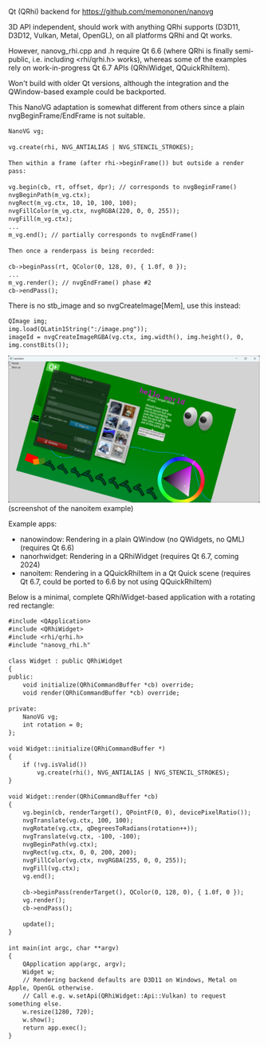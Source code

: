 Qt (QRhi) backend for https://github.com/memononen/nanovg

3D API independent, should work with anything QRhi supports (D3D11, D3D12,
Vulkan, Metal, OpenGL), on all platforms QRhi and Qt works.

However, nanovg_rhi.cpp and .h require Qt 6.6 (where QRhi is finally
semi-public, i.e. including <rhi/qrhi.h> works), whereas some of the examples
rely on work-in-progress Qt 6.7 APIs (QRhiWidget, QQuickRhiItem).

Won't build with older Qt versions, although the integration and the
QWindow-based example could be backported.

This NanoVG adaptation is somewhat different from others since a plain nvgBeginFrame/EndFrame is not suitable.

```
NanoVG vg;

vg.create(rhi, NVG_ANTIALIAS | NVG_STENCIL_STROKES);

Then within a frame (after rhi->beginFrame()) but outside a render pass:

vg.begin(cb, rt, offset, dpr); // corresponds to nvgBeginFrame()
nvgBeginPath(m_vg.ctx);
nvgRect(m_vg.ctx, 10, 10, 100, 100);
nvgFillColor(m_vg.ctx, nvgRGBA(220, 0, 0, 255));
nvgFill(m_vg.ctx);
...
m_vg.end(); // partially corresponds to nvgEndFrame()

Then once a renderpass is being recorded:

cb->beginPass(rt, QColor(0, 128, 0), { 1.0f, 0 });
...
m_vg.render(); // nvgEndFrame() phase #2
cb->endPass();
```

There is no stb_image and so nvgCreateImage[Mem], use this instead:

```
QImage img;
img.load(QLatin1String(":/image.png"));
imageId = nvgCreateImageRGBA(vg.ctx, img.width(), img.height(), 0, img.constBits());
```

![Screenshot](nanoitem_screenshot.png)
(screenshot of the nanoitem example)

Example apps:
- nanowindow: Rendering in a plain QWindow (no QWidgets, no QML) (requires Qt 6.6)
- nanorhwidget: Rendering in a QRhiWidget (requires Qt 6.7, coming 2024)
- nanoitem: Rendering in a QQuickRhiItem in a Qt Quick scene (requires Qt 6.7, could be ported to 6.6 by not using QQuickRhiItem)

Below is a minimal, complete QRhiWidget-based application with a rotating red rectangle:

```
#include <QApplication>
#include <QRhiWidget>
#include <rhi/qrhi.h>
#include "nanovg_rhi.h"

class Widget : public QRhiWidget
{
public:
    void initialize(QRhiCommandBuffer *cb) override;
    void render(QRhiCommandBuffer *cb) override;

private:
    NanoVG vg;
    int rotation = 0;
};

void Widget::initialize(QRhiCommandBuffer *)
{
    if (!vg.isValid())
        vg.create(rhi(), NVG_ANTIALIAS | NVG_STENCIL_STROKES);
}

void Widget::render(QRhiCommandBuffer *cb)
{
    vg.begin(cb, renderTarget(), QPointF(0, 0), devicePixelRatio());
    nvgTranslate(vg.ctx, 100, 100);
    nvgRotate(vg.ctx, qDegreesToRadians(rotation++));
    nvgTranslate(vg.ctx, -100, -100);
    nvgBeginPath(vg.ctx);
    nvgRect(vg.ctx, 0, 0, 200, 200);
    nvgFillColor(vg.ctx, nvgRGBA(255, 0, 0, 255));
    nvgFill(vg.ctx);
    vg.end();

    cb->beginPass(renderTarget(), QColor(0, 128, 0), { 1.0f, 0 });
    vg.render();
    cb->endPass();

    update();
}

int main(int argc, char **argv)
{
    QApplication app(argc, argv);
    Widget w;
    // Rendering backend defaults are D3D11 on Windows, Metal on Apple, OpenGL otherwise.
    // Call e.g. w.setApi(QRhiWidget::Api::Vulkan) to request something else.
    w.resize(1280, 720);
    w.show();
    return app.exec();
}
```
